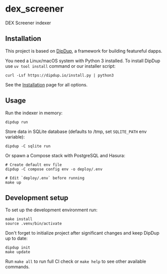 <!-- # generated by DipDup 8.4.1 -->
# dex_screener

DEX Screener indexer

## Installation

This project is based on [DipDup](https://dipdup.io), a framework for building featureful dapps.

You need a Linux/macOS system with Python 3 installed. To install DipDup use `uv tool install` command or our installer script:

```shell
curl -Lsf https://dipdup.io/install.py | python3
```

See the [Installation](https://dipdup.io/docs/installation) page for all options.

## Usage

Run the indexer in memory:

```shell
dipdup run
```

Store data in SQLite database (defaults to /tmp, set `SQLITE_PATH` env variable):

```shell
dipdup -C sqlite run
```

Or spawn a Compose stack with PostgreSQL and Hasura:

```shell
# Create default env file
dipdup -C compose config env -o deploy/.env

# Edit `deploy/.env` before running
make up
```

## Development setup

To set up the development environment run:

```shell
make install
source .venv/bin/activate
```

Don't forget to initialize project after significant changes and keep DipDup up to date:

```shell
dipdup init
make update
```

Run `make all` to run full CI check or `make help` to see other available commands.